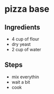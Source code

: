  # pizza base

 ## Ingredients

 - 4 cup of flour
 - dry yeast
 - 2 cup of water

 ## Steps

- mix everythin
- wait a bit 
- cook